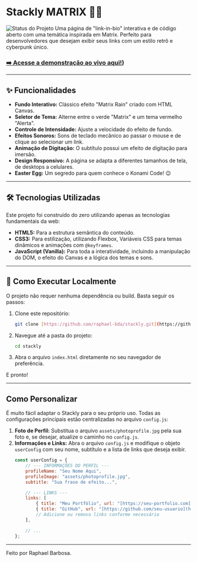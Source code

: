 # Stackly  MATRIX 🧑‍💻

![Status do Projeto](https://img.shields.io/badge/status-concluído-brightgreen)
Uma página de "link-in-bio" interativa e de código aberto com uma temática inspirada em Matrix. Perfeito para desenvolvedores que desejam exibir seus links com um estilo retrô e cyberpunk único.

### [➡️ Acesse a demonstração ao vivo aqui!](https://stackly-pied.vercel.app/))

---

## ✨ Funcionalidades

* **Fundo Interativo:** Clássico efeito "Matrix Rain" criado com HTML Canvas.
* **Seletor de Tema:** Alterne entre o verde "Matrix" e um tema vermelho "Alerta".
* **Controle de Intensidade:** Ajuste a velocidade do efeito de fundo.
* **Efeitos Sonoros:** Sons de teclado mecânico ao passar o mouse e de clique ao selecionar um link.
* **Animação de Digitação:** O subtítulo possui um efeito de digitação para imersão.
* **Design Responsivo:** A página se adapta a diferentes tamanhos de tela, de desktops a celulares.
* **Easter Egg:** Um segredo para quem conhece o Konami Code! 😉

---

## 🛠️ Tecnologias Utilizadas

Este projeto foi construído do zero utilizando apenas as tecnologias fundamentais da web:

* **HTML5:** Para a estrutura semântica do conteúdo.
* **CSS3:** Para estilização, utilizando Flexbox, Variáveis CSS para temas dinâmicos e animações com `@keyframes`.
* **JavaScript (Vanilla):** Para toda a interatividade, incluindo a manipulação do DOM, o efeito do Canvas e a lógica dos temas e sons.

---

## 🚀 Como Executar Localmente

O projeto não requer nenhuma dependência ou build. Basta seguir os passos:

1.  Clone este repositório:
    ```bash
    git clone [https://github.com/raphael-bda/stackly.git](https://github.com/raphael-bda/stackly.git)
    ```
2.  Navegue até a pasta do projeto:
    ```bash
    cd stackly
    ```
3.  Abra o arquivo `index.html` diretamente no seu navegador de preferência.

E pronto!

---

## Como Personalizar

É muito fácil adaptar o Stackly para o seu próprio uso. Todas as configurações principais estão centralizadas no arquivo `config.js`:

1.  **Foto de Perfil:** Substitua o arquivo `assets/photoprofile.jpg` pela sua foto e, se desejar, atualize o caminho no `config.js`.
2.  **Informações e Links:** Abra o arquivo `config.js` e modifique o objeto `userConfig` com seu nome, subtítulo e a lista de links que deseja exibir.
    ```javascript
    const userConfig = {
        // --- INFORMAÇÕES DO PERFIL ---
        profileName: "Seu Nome Aqui",
        profileImage: "assets/photoprofile.jpg",
        subtitle: "Sua frase de efeito...",

        // --- LINKS ---
        links: [
            { title: "Meu Portfólio", url: "[https://seu-portfolio.com](https://seu-portfolio.com)" },
            { title: "GitHub", url: "[https://github.com/seu-usuario](https://github.com/seu-usuario)" },
            // Adicione ou remova links conforme necessário
        ],

        // ...
    };
    ```

---

Feito por Raphael Barbosa.
